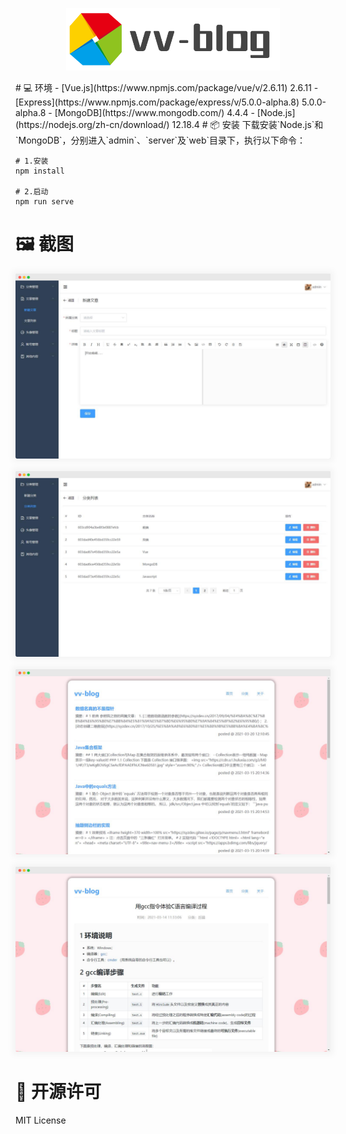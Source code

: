 <p align="center">
  <a href="https://github.com/syzdev/vv-blog" target="blank">
    <img src="./readme_images/vv-blog-logo.png" alt="Logo" height="100">
  </a>
</p>
# 💻 环境
- [Vue.js](https://www.npmjs.com/package/vue/v/2.6.11) 2.6.11
- [Express](https://www.npmjs.com/package/express/v/5.0.0-alpha.8) 5.0.0-alpha.8
- [MongoDB](https://www.mongodb.com/) 4.4.4
- [Node.js](https://nodejs.org/zh-cn/download/) 12.18.4
# 📦️ 安装
下载安装`Node.js`和`MongoDB`，分别进入`admin`、`server`及`web`目录下，执行以下命令：

```shell
# 1.安装
npm install

# 2.启动
npm run serve
```
# 🖼️ 截图
<img src="./readme_images/admin-1.png" style="box-shadow: 0px 0px 10px 5px rgba(0, 0, 0, 0.04);">
<br/>
<br/>
<img src="./readme_images/admin-2.png" style="box-shadow: 0px 0px 10px 5px rgba(0, 0, 0, 0.04);">
<br/>
<br/>
<img src="./readme_images/web-1.png" style="box-shadow: 0px 0px 10px 5px rgba(0, 0, 0, 0.04);">
<br/>
<br/>
<img src="./readme_images/web-2.png" style="box-shadow: 0px 0px 10px 5px rgba(0, 0, 0, 0.04);">

# 📜 开源许可
MIT License
